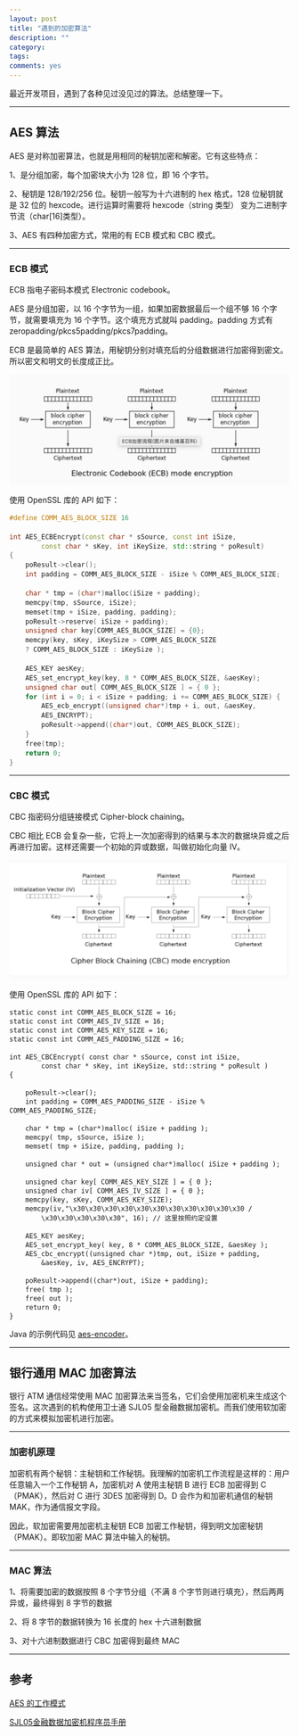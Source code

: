 ```yaml
---
layout: post
title: "遇到的加密算法"
description: ""
category: 
tags:
comments: yes
---
```


最近开发项目，遇到了各种见过没见过的算法。总结整理一下。

-------

## AES 算法

AES 是对称加密算法，也就是用相同的秘钥加密和解密。它有这些特点：

1、是分组加密，每个加密块大小为 128 位，即 16 个字节。

2、秘钥是 128/192/256 位。秘钥一般写为十六进制的 hex 格式，128 位秘钥就是 32 位的 hexcode。进行运算时需要将 hexcode（string 类型） 变为二进制字节流（char[16]类型）。

3、AES 有四种加密方式，常用的有 ECB 模式和 CBC 模式。

------

### ECB 模式

ECB 指电子密码本模式 Electronic codebook。

AES 是分组加密，以 16 个字节为一组，如果加密数据最后一个组不够 16 个字节，就需要填充为 16 个字节。这个填充方式就叫 padding。padding 方式有 zeropadding/pkcs5padding/pkcs7padding。

ECB 是最简单的 AES 算法，用秘钥分别对填充后的分组数据进行加密得到密文。所以密文和明文的长度成正比。

![](/assets/images/encrpt-algorithm-1.png)

使用 OpenSSL 库的 API 如下：

``` C++
#define COMM_AES_BLOCK_SIZE 16

int AES_ECBEncrypt(const char * sSource, const int iSize,
		const char * sKey, int iKeySize, std::string * poResult)
{
	poResult->clear();
	int padding = COMM_AES_BLOCK_SIZE - iSize % COMM_AES_BLOCK_SIZE;

	char * tmp = (char*)malloc(iSize + padding);
	memcpy(tmp, sSource, iSize);
	memset(tmp + iSize, padding, padding);
	poResult->reserve( iSize + padding);
	unsigned char key[COMM_AES_BLOCK_SIZE] = {0};
	memcpy(key, sKey, iKeySize > COMM_AES_BLOCK_SIZE 
	? COMM_AES_BLOCK_SIZE : iKeySize );

	AES_KEY aesKey;
	AES_set_encrypt_key(key, 8 * COMM_AES_BLOCK_SIZE, &aesKey);
	unsigned char out[ COMM_AES_BLOCK_SIZE ] = { 0 };
	for (int i = 0; i < iSize + padding; i += COMM_AES_BLOCK_SIZE) {
		AES_ecb_encrypt((unsigned char*)tmp + i, out, &aesKey,
		AES_ENCRYPT);
		poResult->append((char*)out, COMM_AES_BLOCK_SIZE);
	}
	free(tmp);
	return 0;
}
```

-----

### CBC 模式

CBC 指密码分组链接模式 Cipher-block chaining。

CBC 相比 ECB 会复杂一些，它将上一次加密得到的结果与本次的数据块异或之后再进行加密。这样还需要一个初始的异或数据，叫做初始化向量 IV。

![](/assets/images/encrpt-algorithm-2.png)

使用 OpenSSL 库的 API 如下：

```
static const int COMM_AES_BLOCK_SIZE = 16;
static const int COMM_AES_IV_SIZE = 16;
static const int COMM_AES_KEY_SIZE = 16;
static const int COMM_AES_PADDING_SIZE = 16;

int AES_CBCEncrypt( const char * sSource, const int iSize,
		const char * sKey, int iKeySize, std::string * poResult )
{

	poResult->clear();
	int padding = COMM_AES_PADDING_SIZE - iSize % COMM_AES_PADDING_SIZE;

	char * tmp = (char*)malloc( iSize + padding );
	memcpy( tmp, sSource, iSize );
	memset( tmp + iSize, padding, padding );
	
	unsigned char * out = (unsigned char*)malloc( iSize + padding );

	unsigned char key[ COMM_AES_KEY_SIZE ] = { 0 };
	unsigned char iv[ COMM_AES_IV_SIZE ] = { 0 };
	memcpy(key, sKey, COMM_AES_KEY_SIZE);
	memcpy(iv,"\x30\x30\x30\x30\x30\x30\x30\x30\x30\x30\x30 /
		\x30\x30\x30\x30\x30", 16); // 这里按照约定设置 

	AES_KEY aesKey;
	AES_set_encrypt_key( key, 8 * COMM_AES_BLOCK_SIZE, &aesKey );
	AES_cbc_encrypt((unsigned char *)tmp, out, iSize + padding, 
		&aesKey, iv, AES_ENCRYPT);

	poResult->append((char*)out, iSize + padding);
	free( tmp );
	free( out );
	return 0;
}
```

Java 的示例代码见 [aes-encoder](https://github.com/Huangtuzhi/code-gist/tree/master/Java/aes-encoder)。

-----

## 银行通用 MAC 加密算法

银行 ATM 通信经常使用 MAC 加密算法来当签名，它们会使用加密机来生成这个签名。这次遇到的机构使用卫士通 SJL05 型金融数据加密机。而我们使用软加密的方式来模拟加密机进行加密。

------

### 加密机原理

加密机有两个秘钥：主秘钥和工作秘钥。我理解的加密机工作流程是这样的：用户任意输入一个工作秘钥 A，加密机对 A 使用主秘钥 B 进行 ECB 加密得到 C（PMAK），然后对 C 进行 3DES 加密得到 D。D 会作为和加密机通信的秘钥 MAK，作为通信报文字段。

因此，软加密需要用加密机主秘钥 ECB 加密工作秘钥，得到明文加密秘钥（PMAK）。即软加密 MAC 算法中输入的秘钥。

-------

### MAC 算法

1、将需要加密的数据按照 8 个字节分组（不满 8 个字节则进行填充），然后两两异或，最终得到 8 字节的数据

2、将 8 字节的数据转换为 16 长度的 hex 十六进制数据

3、对十六进制数据进行 CBC 加密得到最终 MAC

-------

## 参考

[AES 的工作模式](https://blog.poxiao.me/p/advanced-encryption-standard-and-block-cipher-mode/)

[SJL05金融数据加密机程序员手册](https://wenku.baidu.com/view/5260ad7602768e9951e73876.html)